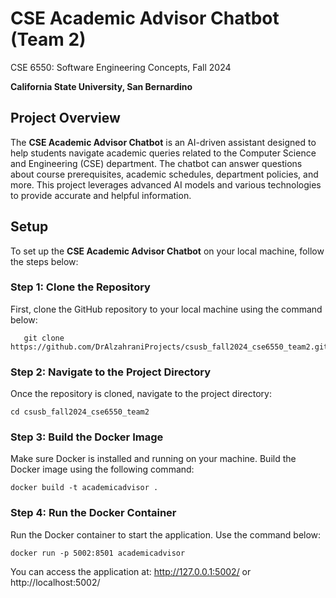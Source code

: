 # CSE Academic Advisor Chatbot (Team 2)
CSE 6550: Software Engineering Concepts, Fall 2024

**California State University, San Bernardino**

## Project Overview

The **CSE Academic Advisor Chatbot** is an AI-driven assistant designed to help students navigate academic queries related to the Computer Science and Engineering (CSE) department. The chatbot can answer questions about course prerequisites, academic schedules, department policies, and more. This project leverages advanced AI models and various technologies to provide accurate and helpful information.


## Setup

To set up the **CSE Academic Advisor Chatbot** on your local machine, follow the steps below:

### Step 1: Clone the Repository

First, clone the GitHub repository to your local machine using the command below:

```
   git clone https://github.com/DrAlzahraniProjects/csusb_fall2024_cse6550_team2.git
```

### Step 2: Navigate to the Project Directory

Once the repository is cloned, navigate to the project directory:

```
cd csusb_fall2024_cse6550_team2
```

### Step 3: Build the Docker Image

Make sure Docker is installed and running on your machine. Build the Docker image using the following command:

```
docker build -t academicadvisor .
```

### Step 4: Run the Docker Container

Run the Docker container to start the application. Use the command below:

```
docker run -p 5002:8501 academicadvisor
```

You can access the application at:
http://127.0.0.1:5002/ or http://localhost:5002/